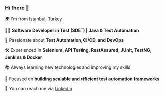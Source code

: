 ### Hi there 👋  

🌍 I'm from Istanbul, Turkey  

👨‍💻 **Software Developer in Test (SDET) | Java & Test Automation**  

🚀 Passionate about **Test Automation, CI/CD, and DevOps**  

🛠 Experienced in **Selenium, API Testing, RestAssured, JUnit, TestNG, Jenkins & Docker**  

📚 Always learning new technologies and improving my skills  

🎯 Focused on **building scalable and efficient test automation frameworks**  

📩 You can reach me via [LinkedIn](https://www.linkedin.com/in/emreosman)  

  

